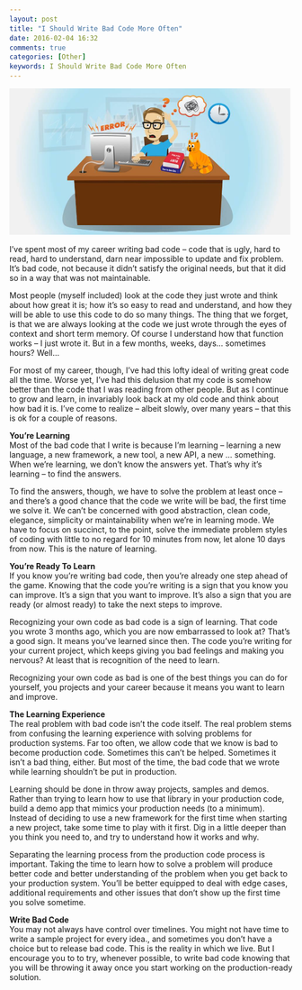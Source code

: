 ```yaml
---
layout: post
title: "I Should Write Bad Code More Often"
date: 2016-02-04 16:32
comments: true
categories: [Other]
keywords: I Should Write Bad Code More Often
---
```


<p>
  <img src="/images/code_with_me.jpg" width="500" alt="I Should Write Bad Code More Often" />
</p>

<p>
  I’ve spent most of my career writing bad code – code that is ugly, hard to read, hard to understand, darn near impossible to update and fix problem. It’s bad code, not because it didn’t satisfy the original needs, but that it did so in a way that was not maintainable.
</p>

<p>
  Most people (myself included) look at the code they just wrote and think about how great it is; how it’s so easy to read and understand, and how they will be able to use this code to do so many things. The thing that we forget, is that we are always looking at the code we just wrote through the eyes of context and short term memory. Of course I understand how that function works – I just wrote it. But in a few months, weeks, days… sometimes hours? Well…
</p>

<p>
  For most of my career, though, I’ve had this lofty ideal of writing great code all the time. Worse yet, I’ve had this delusion that my code is somehow better than the code that I was reading from other people. But as I continue to grow and learn, in invariably look back at my old code and think about how bad it is. I’ve come to realize – albeit slowly, over many years – that this is ok for a couple of reasons.
</p>

<p>
  <strong>You’re Learning</strong><br/>
  Most of the bad code that I write is because I’m learning – learning a new language, a new framework, a new tool, a new API, a new … something. When we’re learning, we don’t know the answers yet. That’s why it’s learning – to find the answers.
</p>

<p>
  To find the answers, though, we have to solve the problem at least once – and there’s a good chance that the code we write will be bad, the first time we solve it. We can’t be concerned with good abstraction, clean code, elegance, simplicity or maintainability when we’re in learning mode. We have to focus on succinct, to the point, solve the immediate problem styles of coding with little to no regard for 10 minutes from now, let alone 10 days from now. This is the nature of learning.
</p>

<p>
  <strong>You’re Ready To Learn</strong><br/>
  If you know you’re writing bad code, then you’re already one step ahead of the game. Knowing that the code you’re writing is a sign that you know you can improve. It’s a sign that you want to improve. It’s also a sign that you are ready (or almost ready) to take the next steps to improve.
</p>

<p>
  Recognizing your own code as bad code is a sign of learning. That code you wrote 3 months ago, which you are now embarrassed to look at? That’s a good sign. It means you’ve learned since then. The code you’re writing for your current project, which keeps giving you bad feelings and making you nervous? At least that is recognition of the need to learn.
</p>

<p>
  Recognizing your own code as bad is one of the best things you can do for yourself, you projects and your career because it means you want to learn and improve.
</p>

<p>
  <strong>The Learning Experience</strong><br/>
  The real problem with bad code isn’t the code itself. The real problem stems from confusing the learning experience with solving problems for production systems. Far too often, we allow code that we know is bad to become production code. Sometimes this can’t be helped. Sometimes it isn’t a bad thing, either. But most of the time, the bad code that we wrote while learning shouldn’t be put in production.
</p>

<p>
  Learning should be done in throw away projects, samples and demos. Rather than trying to learn how to use that library in your production code, build a demo app that mimics your production needs (to a minimum). Instead of deciding to use a new framework for the first time when starting a new project, take some time to play with it first. Dig in a little deeper than you think you need to, and try to understand how it works and why.
</p>

<p>
  Separating the learning process from the production code process is important. Taking the time to learn how to solve a problem will produce better code and better understanding of the problem when you get back to your production system. You’ll be better equipped to deal with edge cases, additional requirements and other issues that don’t show up the first time you solve sometime.
</p>

<p>
  <strong>Write Bad Code</strong><br/>
  You may not always have control over timelines. You might not have time to write a sample project for every idea., and sometimes you don’t have a choice but to release bad code. This is the reality in which we live. But I encourage you to to try, whenever possible, to write bad code knowing that you will be throwing it away once you start working on the production-ready solution.
</p>

